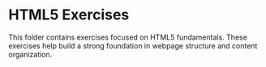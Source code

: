 # HTML5 Exercises

This folder contains exercises focused on HTML5 fundamentals.
These exercises help build a strong foundation in webpage structure and content organization.
